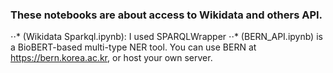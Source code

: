 ### These notebooks are about access to Wikidata and others API.

⋅⋅*  (Wikidata Sparkql.ipynb): I used SPARQLWrapper
⋅⋅*  (BERN_API.ipynb) is a BioBERT-based multi-type NER tool. You can use BERN at https://bern.korea.ac.kr, or host your own server.
